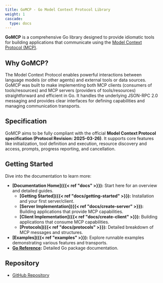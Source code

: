 ```yaml
---
title: GoMCP - Go Model Context Protocol Library
weight: 1
cascade:
  type: docs
---
```


**GoMCP** is a comprehensive Go library designed to provide idiomatic tools for building applications that communicate using the [Model Context Protocol (MCP)](https://modelcontextprotocol.io/).

## Why GoMCP?

The Model Context Protocol enables powerful interactions between language models (or other agents) and external tools or data sources. GoMCP was built to make implementing both MCP clients (consumers of tools/resources) and MCP servers (providers of tools/resources) straightforward and efficient in Go. It handles the underlying JSON-RPC 2.0 messaging and provides clear interfaces for defining capabilities and managing communication transports.

## Specification

GoMCP aims to be fully compliant with the official **Model Context Protocol specification (Protocol Revision: 2025-03-26)**. It supports core features like initialization, tool definition and execution, resource discovery and access, prompts, progress reporting, and cancellation.

## Getting Started

Dive into the documentation to learn more:

- **[Documentation Home]({{< ref "docs" >}}):** Start here for an overview and detailed guides.
  - **[Getting Started]({{< ref "docs/getting-started" >}}):** Installation and your first server/client.
  - **[Server Implementation]({{< ref "docs/create-server" >}}):** Building applications that provide MCP capabilities.
  - **[Client Implementation]({{< ref "docs/create-client" >}}):** Building applications that consume MCP capabilities.
  - **[Protocols]({{< ref "docs/protocols" >}}):** Detailed breakdown of MCP messages and structures.
- **[Examples]({{< ref "examples" >}}):** Explore runnable examples demonstrating various features and transports.
- **[Go Reference](https://pkg.go.dev/github.com/localrivet/gomcp):** Detailed Go package documentation.

## Repository

- [GitHub Repository](https://github.com/localrivet/gomcp)
